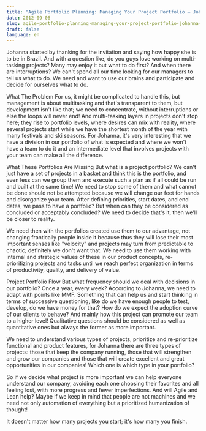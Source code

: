 ```yaml
---
title: "Agile Portfolio Planning: Managing Your Project Portfolio – Johanna Rothman"
date: 2012-09-06
slug: agile-portfolio-planning-managing-your-project-portfolio-johanna-rothman
draft: false
language: en
---
```


Johanna started by thanking for the invitation and saying how happy she is to be in Brazil. And with a question like, do you guys love working on multi-tasking projects? Many may enjoy it but what to do first? And when there are interruptions? We can't spend all our time looking for our managers to tell us what to do. We need and want to use our brains and participate and decide for ourselves what to do.

What The Problem
For us, it might be complicated to handle this, but management is about multitasking and that's transparent to them, but development isn't like that; we need to concentrate, without interruptions or else the loops will never end! And multi-tasking layers in projects don't stop here; they rise to portfolio levels, where desires can mix with reality, where several projects start while we have the shortest month of the year with many festivals and ski seasons. For Johanna, it's very interesting that we have a division in our portfolio of what is expected and where we won't have a team to do it and an intermediate level that involves projects with your team can make all the difference.

What These Portfolios Are Missing
But what is a project portfolio? We can't just have a set of projects in a basket and think this is the portfolio, and even less can we group them and execute such a plan as if all could be run and built at the same time! We need to stop some of them and what cannot be done should not be attempted because we will change our feet for hands and disorganize your team. After defining priorities, start dates, and end dates, we pass to have a portfolio? But when can they be considered as concluded or acceptably concluded? We need to decide that's it, then we'll be closer to reality.

We need then with the portfolios created use them to our advantage, not changing frantically people inside it because thus they will lose their most important senses like "velocity" and projects may turn from predictable to chaotic; definitely we don't want that. We need to use them working with internal and strategic values of these in our product concepts, re-prioritizing projects and tasks until we reach perfect organization in terms of productivity, quality, and delivery of value.

Project Portfolio Flow
But what frequency should we deal with decisions in our portfolio? Once a year, every week? According to Johanna, we need to adapt with points like MMF.
Something that can help us and start thinking in terms of successive questioning, like do we have enough people to test, develop, do we have money for that? How do we expect the adoption curve of our clients to behave? And mainly how this project can promote our team to a higher level! Qualitative questions should be considered as well as quantitative ones but always the former as more important.

We need to understand various types of projects, prioritize and re-prioritize functional and product features, for Johanna there are three types of projects: those that keep the company running, those that will strengthen and grow our companies and those that will create excellent and great opportunities in our companies! Which one is which type in your portfolio?

So if we decide what project is more important we can help everyone understand our company, avoiding each one choosing their favorites and all feeling lost, with more progress and fewer imperfections.
And will Agile and Lean help? Maybe if we keep in mind that people are not machines and we need not only automation of everything but a prioritized humanization of thought!

It doesn't matter how many projects you start; it's how many you finish.
